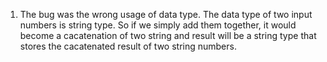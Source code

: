 1. The bug was the wrong usage of data type. The data type of two input numbers is string type. So if we simply add them together, it would become a cacatenation of two string and result will be a string type that stores the cacatenated result of two string numbers.